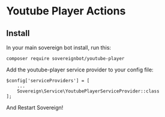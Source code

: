 # Youtube Player Actions

## Install

In your main sovereign bot install, run this:
```
composer require sovereignbot/youtube-player
```

Add the youtube-player service provider to your config file:
```
$config['serviceProviders'] = [
    ... 
    Sovereign\Service\YoutubePlayerServiceProvider::class
];
```
And Restart Sovereign!
